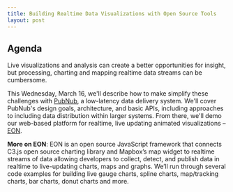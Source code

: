 ```yaml
---
title: Building Realtime Data Visualizations with Open Source Tools
layout: post
---
```

## Agenda

Live visualizations and analysis can create a better opportunities for insight, but processing, charting and mapping realtime data streams can be cumbersome.

This Wednesday, March 16, we'll describe how to make simplify these challenges with [PubNub](https://www.pubnub.com), a low-latency data delivery system. We'll cover PubNub's design goals, architecture, and basic APIs, including approaches to including data distribution within larger systems. From there, we'll demo our web-based platform for realtime, live updating animated visualizations – [EON](https://www.pubnub.com/developers/eon/).

**More on EON**: EON is an open source JavaScript framework that connects C3.js open source
charting library and Mapbox’s map widget to realtime streams of data allowing
developers to collect, detect, and publish data in realtime to live-updating
charts, maps and graphs. We’ll run through several code examples for building
live gauge charts, spline charts, map/tracking charts, bar charts, donut charts
and more.
